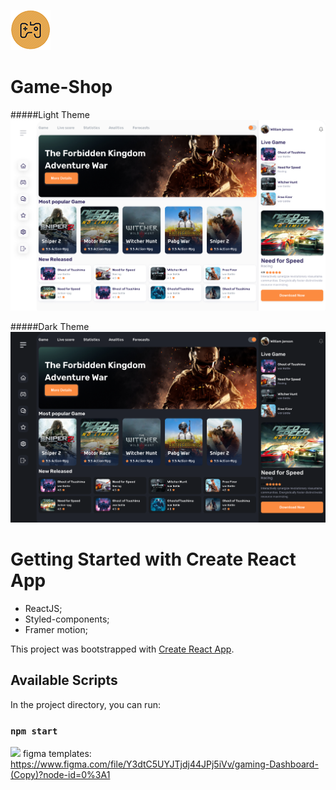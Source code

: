 ![](https://github.com/OPSRv/Game-Shop/blob/master/public/favicon.png?raw=true)
# Game-Shop


#####Light Theme
![](https://github.com/OPSRv/Game-Shop/blob/master/public/%D0%97%D0%BD%D1%96%D0%BC%D0%BE%D0%BA%20%D0%B5%D0%BA%D1%80%D0%B0%D0%BD%D0%B0%202022-05-02%20%D0%BE%2023.39.51.png?raw=true)


#####Dark Theme
![](https://github.com/OPSRv/Game-Shop/blob/master/public/%D0%97%D0%BD%D1%96%D0%BC%D0%BE%D0%BA%20%D0%B5%D0%BA%D1%80%D0%B0%D0%BD%D0%B0%202022-05-02%20%D0%BE%2023.39.43.png?raw=true)


# Getting Started with Create React App

- ReactJS;
- Styled-components;
- Framer motion;

This project was bootstrapped with [Create React App](https://github.com/facebook/create-react-app).

## Available Scripts

In the project directory, you can run:

### `npm start`

![](https://cdn-icons-png.flaticon.com/512/5968/5968705.png)
figma templates:
https://www.figma.com/file/Y3dtC5UYJTjdj44JPj5iVv/gaming-Dashboard-(Copy)?node-id=0%3A1
